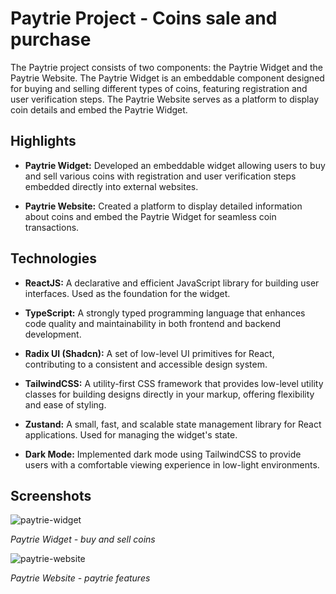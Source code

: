 # Paytrie Project - Coins sale and purchase

The Paytrie project consists of two components: the Paytrie Widget and the Paytrie Website. The Paytrie Widget is an embeddable component designed for buying and selling different types of coins, featuring registration and user verification steps. The Paytrie Website serves as a platform to display coin details and embed the Paytrie Widget.

## Highlights

- **Paytrie Widget:** Developed an embeddable widget allowing users to buy and sell various coins with registration and user verification steps embedded directly into external websites.
  
- **Paytrie Website:** Created a platform to display detailed information about coins and embed the Paytrie Widget for seamless coin transactions.

## Technologies

- **ReactJS:** A declarative and efficient JavaScript library for building user interfaces. Used as the foundation for the widget.
  
- **TypeScript:** A strongly typed programming language that enhances code quality and maintainability in both frontend and backend development.
  
- **Radix UI (Shadcn):** A set of low-level UI primitives for React, contributing to a consistent and accessible design system.
  
- **TailwindCSS:** A utility-first CSS framework that provides low-level utility classes for building designs directly in your markup, offering flexibility and ease of styling.
  
- **Zustand:** A small, fast, and scalable state management library for React applications. Used for managing the widget's state.

- **Dark Mode:** Implemented dark mode using TailwindCSS to provide users with a comfortable viewing experience in low-light environments.

## Screenshots

![paytrie-widget](https://github.com/user-attachments/assets/2581988e-bffc-4f91-be5b-9ecf4f690662)

_Paytrie Widget - buy and sell coins_

![paytrie-website](https://github.com/user-attachments/assets/cb4d49e6-7779-447e-81b9-05e7eb0edd1d)

_Paytrie Website - paytrie features_

